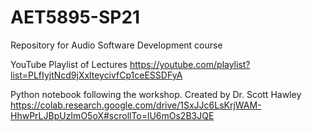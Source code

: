 # AET5895-SP21
Repository for Audio Software Development course

YouTube Playlist of Lectures
https://youtube.com/playlist?list=PLfIyjtNcd9jXxlteycivfCp1ceESSDFyA

Python notebook following the workshop. Created by Dr. Scott Hawley
https://colab.research.google.com/drive/1SxJJc6LsKrjWAM-HhwPrLJBpUzImO5oX#scrollTo=lU6mOs2B3JQE
